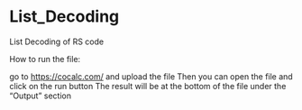 # List_Decoding
List Decoding of RS code

How to run the file:

go to https://cocalc.com/ and upload the file
Then you can open the file and click on the run button
The result will be at the bottom of the file under the “Output” section
